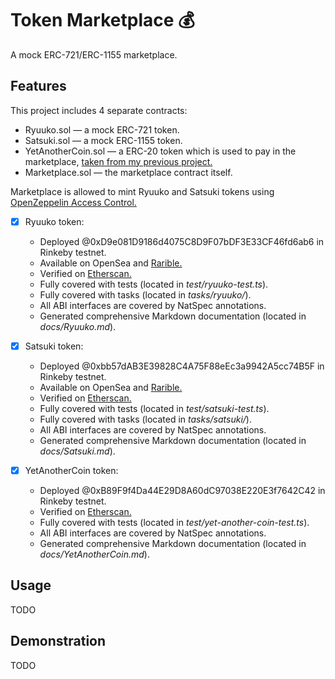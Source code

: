 # Token Marketplace 💰

A mock ERC-721/ERC-1155 marketplace.

## Features

This project includes 4 separate contracts:

  - Ryuuko.sol — a mock ERC-721 token.
  - Satsuki.sol — a mock ERC-1155 token.
  - YetAnotherCoin.sol — a ERC-20 token which is used to pay in the marketplace, [taken from my previous project.](https://github.com/SfyMantissa/YetAnotherCoin)
  - Marketplace.sol — the marketplace contract itself.

Marketplace is allowed to mint Ryuuko and Satsuki tokens using [OpenZeppelin Access Control.](https://docs.openzeppelin.com/contracts/4.x/access-control)

- [x] Ryuuko token:
  - Deployed @0xD9e081D9186d4075C8D9F07bDF3E33CF46fd6ab6 in Rinkeby testnet.
  - Available on OpenSea and [Rarible.](https://rinkeby.rarible.com/collection/0xd9e081d9186d4075c8d9f07bdf3e33cf46fd6ab6/items) 
  - Verified on [Etherscan.](https://rinkeby.etherscan.io/address/0xD9e081D9186d4075C8D9F07bDF3E33CF46fd6ab6#code)
  - Fully covered with tests (located in _test/ryuuko-test.ts_).
  - Fully covered with tasks (located in _tasks/ryuuko/_).
  - All ABI interfaces are covered by NatSpec annotations.
  - Generated comprehensive Markdown documentation (located in _docs/Ryuuko.md_).

- [x] Satsuki token: 
  - Deployed @0xbb57dAB3E39828C4A75F88eEc3a9942A5cc74B5F in Rinkeby testnet.
  - Available on OpenSea and [Rarible.](https://rinkeby.rarible.com/collection/0xbb57dab3e39828c4a75f88eec3a9942a5cc74b5f/items)
  - Verified on [Etherscan.](https://rinkeby.etherscan.io/address/0xbb57dAB3E39828C4A75F88eEc3a9942A5cc74B5F#code)
  - Fully covered with tests (located in _test/satsuki-test.ts_).
  - Fully covered with tasks (located in _tasks/satsuki/_).
  - All ABI interfaces are covered by NatSpec annotations.
  - Generated comprehensive Markdown documentation (located in _docs/Satsuki.md_).

- [x] YetAnotherCoin token:
  - Deployed @0xB89F9f4Da44E29D8A60dC97038E220E3f7642C42 in Rinkeby testnet.
  - Verified on [Etherscan.](https://rinkeby.etherscan.io/address/0xB89F9f4Da44E29D8A60dC97038E220E3f7642C42#code)
  - Fully covered with tests (located in _test/yet-another-coin-test.ts_).
  - All ABI interfaces are covered by NatSpec annotations.
  - Generated comprehensive Markdown documentation (located in _docs/YetAnotherCoin.md_).

## Usage

TODO

## Demonstration

TODO
